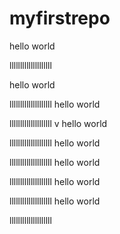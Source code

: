 # myfirstrepo
hello world

llllllllllllllllllll

hello world

llllllllllllllllllll
hello world

llllllllllllllllllll
v
hello world

llllllllllllllllllll
hello world

llllllllllllllllllll
hello world

llllllllllllllllllll
hello world

llllllllllllllllllll
hello world

llllllllllllllllllll
